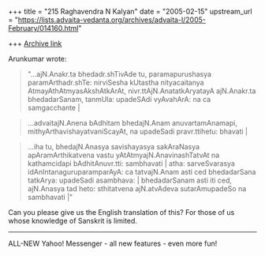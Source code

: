 +++
title = "215 Raghavendra N Kalyan"
date = "2005-02-15"
upstream_url = "https://lists.advaita-vedanta.org/archives/advaita-l/2005-February/014160.html"

+++
[Archive link](https://lists.advaita-vedanta.org/archives/advaita-l/2005-February/014160.html)

Arunkumar wrote:

>"...ajN.Anakr.ta bhedadr.shTivAde tu, paramapurushasya
>paramArthadr.shTe: nirviSesha kUtastha nityacaitanya
>AtmayAthAtmyasAkshAtkArAt, nivr.ttAjN.AnatatkAryatayA
>ajN.Anakr.ta bhedadarSanam, tanmUla: upadeSAdi
>vyAvahArA: na ca samgacchante | 

>...advaitajN.Anena bAdhitam bhedajN.Anam
>anuvartamAnamapi, mithyArthavishayatvaniScayAt, na
>upadeSadi pravr.ttihetu: bhavati |

>...iha tu, bhedajN.Anasya savishayasya sakAraNasya
>apAramArthikatvena vastu yAtAtmyajN.AnavinashTatvAt na
>kathamcidapi bAdhitAnuvr.tti: sambhavati | atha:
>sarveSvarasya idAnIntanaguruparamparAyA: ca
>tatvajN.Anam asti ced bhedadarSana tatkArya: upadeSadi
>asambhava: | bhedadarSanam asti iti ced, ajN.Anasya
>tad heto: sthitatvena ajN.atvAdeva sutarAmupadeSo na
>sambhavati |"


Can you please give us the English translation of this? For those of us whose knowledge of Sanskrit is limited.



---------------------------------
 ALL-NEW Yahoo! Messenger - all new features - even more fun!  


